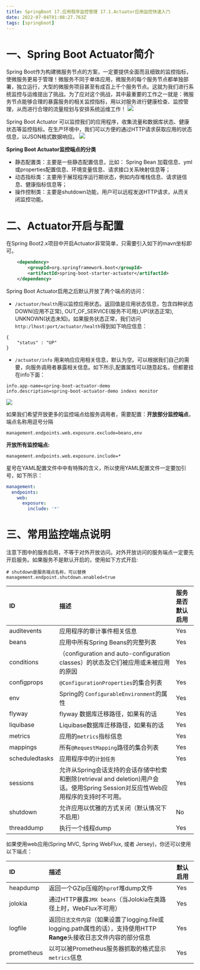 ```yaml
---
title: SpringBoot 17.应用程序监控管理 17.1.Actuator应用监控快速入门
date: 2022-07-04T01:08:27.763Z
tags: [springboot]
---
```

# 一、Spring Boot Actuator简介

Spring Boot作为构建微服务节点的方案，一定要提供全面而且细致的监控指标，使微服务更易于管理！微服务不同于单体应用，微服务的每个服务节点都单独部署，独立运行，大型的微服务项目甚至有成百上千个服务节点。这就为我们进行系统监控与运维提出了挑战。为了应对这个挑战，其中最重要的工作之一就是：微服务节点能够合理的暴露服务的相关监控指标，用以对服务进行健康检查、监控管理，从而进行合理的流量规划与安排系统运维工作！
                                         ![](https://cdn.jsdelivr.net/gh/krislinzhao/IMGcloud/img/20200507123616.png)

Spring Boot Actuator 可以监控我们的应用程序，收集流量和数据库状态、健康状态等监控指标。在生产环境中，我们可以方便的通过HTTP请求获取应用的状态信息，以JSON格式数据响应。
						                   ![](https://cdn.jsdelivr.net/gh/krislinzhao/IMGcloud/img/20200507123713.png)

**Spring Boot Actuator监控端点的分类**

- 静态配置类：主要是一些静态配置信息，比如： Spring Bean 加载信息、yml 或properties配置信息、环境变量信息、请求接口关系映射信息等；
- 动态指标类：主要用于展现程序运行期状态，例如内存堆栈信息、请求链信息、健康指标信息等；
- 操作控制类：主要是shutdown功能，用户可以远程发送HTTP请求，从而关闭监控功能。

# 二、Actuator开启与配置

在Spring Boot2.x项目中开启Actuator非常简单，只需要引入如下的mavn坐标即可。

```xml
    <dependency>
        <groupId>org.springframework.boot</groupId>
        <artifactId>spring-boot-starter-actuator</artifactId>
    </dependency>
```

Spring Boot Actuator启用之后默认开放了两个端点的访问：

- `/actuator/health`用以监控应用状态。返回值是应用状态信息，包含四种状态DOWN(应用不正常), OUT_OF_SERVICE(服务不可用),UP(状态正常), UNKNOWN(状态未知)。如果服务状态正常，我们访问`http:/lhost:port/actuator/health`得到如下响应信息：

```
{
    "status" : "UP"
}
```

- `/actuator/info` 用来响应应用相关信息，默认为空。可以根据我们自己的需要，向服务调用者暴露相关信息。如下所示,配置属性可以随意起名，但都要挂在info下面：

```
info.app-name=spring-boot-actuator-demo
info.description=spring-boot-actuator-demo indexs monitor 
```

![](https://cdn.jsdelivr.net/gh/krislinzhao/IMGcloud/img/20200507123907.png)

如果我们希望开放更多的监控端点给服务调用者，需要配置：**开放部分监控端点**，端点名称用逗号分隔

```properties
management.endpoints.web.exposure.exclude=beans,env
```

**开放所有监控端点:**

```properties
management.endpoints.web.exposure.include=*
```

星号在YAML配置文件中中有特殊的含义，所以使用YAML配置文件一定要加引号，如下所示：

```yaml
management:
  endpoints:
    web:
      exposure:
        include: '*'
```

# 三、常用监控端点说明

注意下图中的服务启用，不等于对外开放访问。对外开放访问的服务端点一定要先开启服务。如果服务不是默认开启的，使用如下方式开启:

```properties
# shutdown是服务端点名称，可以替换
management.endpoint.shutdown.enabled=true
```

| ID             | 描述                                                         | 服务是否默认启用 |
| :------------- | :----------------------------------------------------------- | :--------------- |
| auditevents    | 应用程序的审计事件相关信息                                   | Yes              |
| beans          | 应用中所有Spring Beans的完整列表                             | Yes              |
| conditions     | （configuration and auto-configuration classes）的状态及它们被应用或未被应用的原因 | Yes              |
| configprops    | `@ConfigurationProperties`的集合列表                         | Yes              |
| env            | Spring的 `ConfigurableEnvironment`的属性                     | Yes              |
| flyway         | flyway 数据库迁移路径，如果有的话                            | Yes              |
| liquibase      | Liquibase数据库迁移路径，如果有的话                          | Yes              |
| metrics        | 应用的`metrics`指标信息                                      | Yes              |
| mappings       | 所有`@RequestMapping`路径的集合列表                          | Yes              |
| scheduledtasks | 应用程序中的`计划任务`                                       | Yes              |
| sessions       | 允许从Spring会话支持的会话存储中检索和删除(retrieval and deletion)用户会话。使用Spring Session对反应性Web应用程序的支持时不可用。 | Yes              |
| shutdown       | 允许应用以优雅的方式关闭（默认情况下不启用）                 | No               |
| threaddump     | 执行一个线程dump                                             | Yes              |

如果使用web应用(Spring MVC, Spring WebFlux, 或者 Jersey)，你还可以使用以下端点：

| ID         | 描述                                                         | 默认启用 |
| :--------- | :----------------------------------------------------------- | :------- |
| heapdump   | 返回一个GZip压缩的`hprof`堆dump文件                          | Yes      |
| jolokia    | 通过HTTP暴露`JMX beans`（当Jolokia在类路径上时，WebFlux不可用） | Yes      |
| logfile    | 返回`日志文件内容`（如果设置了logging.file或logging.path属性的话），支持使用HTTP **Range**头接收日志文件内容的部分信息 | Yes      |
| prometheus | 以可以被Prometheus服务器抓取的格式显示`metrics`信息          | Yes      |
